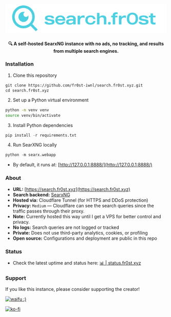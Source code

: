 <h1 align="center">
  <a href="http://search.fr0st.xyz/" target="_blank"><img src="https://github.com/fr0st-iwnl/search.fr0st.xyz/blob/master/searx/static/themes/simple/img/searxng.png" alt="search.fr0st.xyz" width="600"></a>
</h1>
<p align="center"><strong>🔍 A self-hosted SearxNG instance with no ads, no tracking, and results from multiple search engines.</strong></p>

### Installation

1. Clone this repository
```
git clone https://github.com/fr0st-iwnl/search.fr0st.xyz.git
cd search.fr0st.xyz
```

2. Set up a Python virtual environment
```bash
python -m venv venv
source venv/bin/activate
```

3. Install Python dependencies
```py
pip install -r requirements.txt
```

4. Run SearXNG locally
```py
python -m searx.webapp
```
- By default, it runs at: [http://127.0.0.1:8888/](http://127.0.0.1:8888/)




### About

- **URL:** [https://search.fr0st.xyz](https://search.fr0st.xyz)
- **Search backend:** [SearxNG](https://github.com/searxng/searxng)
- **Hosted via:** Cloudflare Tunnel (for HTTPS and DDoS protection)
- **Privacy:** `Medium` — Cloudflare can see the search queries since the traffic passes through their proxy.
- **Note:** Currently hosted this way until I get a VPS for better control and privacy.
- **No logs:** Search queries are not logged or tracked
- **Private:** Does not use third-party analytics, cookies, or profiling
- **Open source:** Configurations and deployment are public in this repo


### Status

- Check the latest uptime and status here: [📊 | status.fr0st.xyz](https://status.fr0st.xyz/history/search-fr0st-xyz)





### Support

If you like this instance, please consider supporting the creator!

<p align="left">
  <a href="https://ko-fi.com/G2G8VK335" target="_blank" rel="noopener noreferrer">
    <img src="https://i.postimg.cc/rsCStVWJ/waifu.png" alt="waifu :)" width="300" />
  </a>
</p>


[![ko-fi](https://ko-fi.com/img/githubbutton_sm.svg)](https://ko-fi.com/G2G8VK335)
